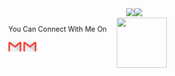 <div align="center"> <img height="137px" src="https://github-readme-stats.vercel.app/api?username=morheus9&hide_title=false&hide_border=true&show_icons=true&include_all_commits=true&count_private=true&line_height=21&theme=react" /><img height="137px" src="https://github-readme-stats.vercel.app/api/top-langs/?username=morheus9&hide=html&hide_title=false&hide_border=true&layout=compact&langs_count=8&theme=react&card_width=382px" /> </div>

<div style="display: inline-flex">
  <div style="margin-right: 20px;">
    <p>You Can Connect With Me On</p>
    <a href="mailto:nodegopher@gmail.com" target="_blank"><img align="center" alt="Darshan R | Gmail" width="26px" src="https://github.com/SatYu26/SatYu26/blob/master/Assets/Gmail.svg" /></a>
    <a href="mailto:nodegopher@gmail.com" target="_blank"><img align="center" alt="Darshan R | Gmail" width="26px" src="https://github.com/SatYu26/SatYu26/blob/master/Assets/Gmail.svg" /></a>
  </div>
  <div>
    <img height="100px" width="100px" src="https://avatars.githubusercontent.com/u/68808419?v=4" />
  </div>
</div>
